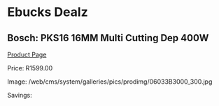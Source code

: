 
# Ebucks Dealz
## Bosch: PKS16 16MM Multi Cutting Dep 400W
[Product Page](https://www.ebucks.com/web/shop/productSelected.do?prodId=349613024&catId=1235224419)

Price: R1599.00

Image: /web/cms/system/galleries/pics/prodimg/06033B3000_300.jpg

Savings: 


	